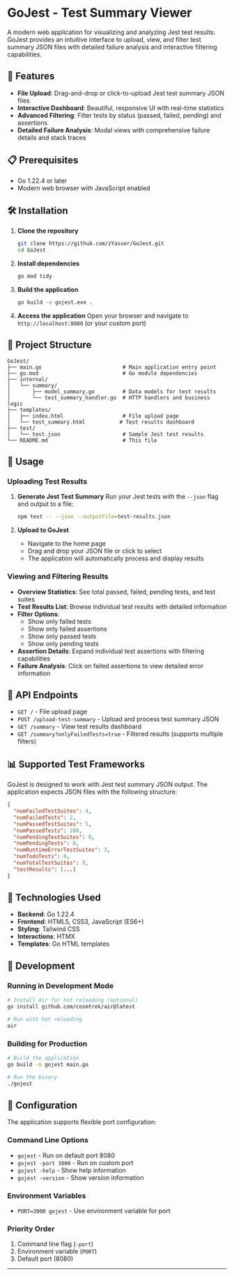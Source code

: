 ﻿# GoJest - Test Summary Viewer

A modern web application for visualizing and analyzing Jest test results. GoJest provides an intuitive interface to upload, view, and filter test summary JSON files with detailed failure analysis and interactive filtering capabilities.

## 🚀 Features

- **File Upload**: Drag-and-drop or click-to-upload Jest test summary JSON files
- **Interactive Dashboard**: Beautiful, responsive UI with real-time statistics
- **Advanced Filtering**: Filter tests by status (passed, failed, pending) and assertions
- **Detailed Failure Analysis**: Modal views with comprehensive failure details and stack traces

## 📋 Prerequisites

- Go 1.22.4 or later
- Modern web browser with JavaScript enabled

## 🛠️ Installation

1. **Clone the repository**

   ```bash
   git clone https://github.com/zYasser/GoJest.git
   cd GoJest
   ```

2. **Install dependencies**

   ```bash
   go mod tidy
   ```

3. **Build the application**

   ```bash
   go build -o gojest.exe .
   ```


4. **Access the application**
   Open your browser and navigate to `http://localhost:8080` (or your custom port)

## 📁 Project Structure

```
GoJest/
├── main.go                          # Main application entry point
├── go.mod                           # Go module dependencies
├── internal/
│   └── summary/
│       ├── model_summary.go         # Data models for test results
│       └── test_summary_handler.go  # HTTP handlers and business logic
├── templates/
│   ├── index.html                   # File upload page
│   └── test_summary.html           # Test results dashboard
├── test/
│   └── test.json                    # Sample Jest test results
└── README.md                        # This file
```

## 🎯 Usage

### Uploading Test Results

1. **Generate Jest Test Summary**
   Run your Jest tests with the `--json` flag and output to a file:

   ```bash
   npm test -- --json --outputFile=test-results.json
   ```

2. **Upload to GoJest**
   - Navigate to the home page
   - Drag and drop your JSON file or click to select
   - The application will automatically process and display results

### Viewing and Filtering Results

- **Overview Statistics**: See total passed, failed, pending tests, and test suites
- **Test Results List**: Browse individual test results with detailed information
- **Filter Options**:
  - Show only failed tests
  - Show only failed assertions
  - Show only passed tests
  - Show only pending tests
- **Assertion Details**: Expand individual test assertions with filtering capabilities
- **Failure Analysis**: Click on failed assertions to view detailed error information

## 🔧 API Endpoints

- `GET /` - File upload page
- `POST /upload-test-summary` - Upload and process test summary JSON
- `GET /summary` - View test results dashboard
- `GET /summary?onlyFailedTests=true` - Filtered results (supports multiple filters)

## 📊 Supported Test Frameworks

GoJest is designed to work with Jest test summary JSON output. The application expects JSON files with the following structure:

```json
{
  "numFailedTestSuites": 4,
  "numFailedTests": 2,
  "numPassedTestSuites": 5,
  "numPassedTests": 208,
  "numPendingTestSuites": 0,
  "numPendingTests": 0,
  "numRuntimeErrorTestSuites": 3,
  "numTodoTests": 0,
  "numTotalTestSuites": 9,
  "testResults": [...]
}
```

## 🎨 Technologies Used

- **Backend**: Go 1.22.4
- **Frontend**: HTML5, CSS3, JavaScript (ES6+)
- **Styling**: Tailwind CSS
- **Interactions**: HTMX
- **Templates**: Go HTML templates

## 🚀 Development

### Running in Development Mode

```bash
# Install Air for hot reloading (optional)
go install github.com/cosmtrek/air@latest

# Run with hot reloading
air
```

### Building for Production

```bash
# Build the application
go build -o gojest main.go

# Run the binary
./gojest
```

## 📝 Configuration

The application supports flexible port configuration:

### Command Line Options

- `gojest` - Run on default port 8080
- `gojest -port 3000` - Run on custom port
- `gojest -help` - Show help information
- `gojest -version` - Show version information

### Environment Variables

- `PORT=3000 gojest` - Use environment variable for port

### Priority Order

1. Command line flag (`-port`)
2. Environment variable (`PORT`)
3. Default port (8080)

---


